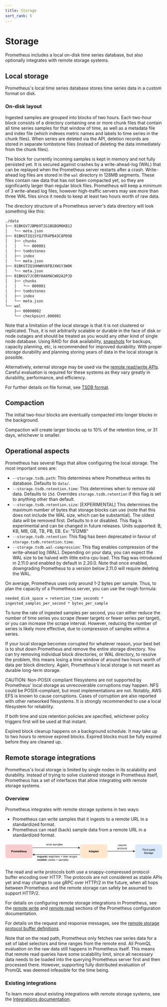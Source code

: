 ```yaml
---
title: Storage
sort_rank: 5
---
```


# Storage

Prometheus includes a local on-disk time series database, but also optionally integrates with remote storage systems.

## Local storage

Prometheus's local time series database stores time series data in a custom format on disk.

### On-disk layout

Ingested samples are grouped into blocks of two hours. Each two-hour block consists of a directory containing one or more chunk files that contain all time series samples for that window of time, as well as a metadata file and index file (which indexes metric names and labels to time series in the chunk files). When series are deleted via the API, deletion records are stored in separate tombstone files (instead of deleting the data immediately from the chunk files).

The block for currently incoming samples is kept in memory and not fully persisted yet. It is secured against crashes by a write-ahead-log (WAL) that can be replayed when the Prometheus server restarts after a crash. Write-ahead log files are stored in the `wal` directory in 128MB segments. These files contain raw data that has not been compacted yet, so they are significantly larger than regular block files. Prometheus will keep a minimum of 3 write-ahead log files, however high-traffic servers may see more than three WAL files since it needs to keep at least two hours worth of raw data.

The directory structure of a Prometheus server's data directory will look something like this:

```
./data
├── 01BKGV7JBM69T2G1BGBGM6KB12
│   └── meta.json
├── 01BKGTZQ1SYQJTR4PB43C8PD98
│   ├── chunks
│   │   └── 000001
│   ├── tombstones
│   ├── index
│   └── meta.json
├── 01BKGTZQ1HHWHV8FBJXW1Y3W0K
│   └── meta.json
├── 01BKGV7JC0RY8A6MACW02A2PJD
│   ├── chunks
│   │   └── 000001
│   ├── tombstones
│   ├── index
│   └── meta.json
└── wal
    ├── 00000002
    └── checkpoint.000001
```


Note that a limitation of the local storage is that it is not clustered or replicated. Thus, it is not arbitrarily scalable or durable in the face of disk or node outages and should be treated as you would any other kind of single node database. Using RAID for disk availability, [snapshots](https://prometheus.io/docs/prometheus/latest/querying/api/#snapshot) for backups, capacity planning, etc, is recommended for improved durability. With proper storage durability and planning storing years of data in the local storage is possible.

Alternatively, external storage may be used via the [remote read/write APIs](https://prometheus.io/docs/operating/integrations/#remote-endpoints-and-storage). Careful evaluation is required for these systems as they vary greatly in durability, performance, and efficiency.

For further details on file format, see [TSDB format](https://github.com/prometheus/prometheus/blob/master/tsdb/docs/format/README.md).

## Compaction

The initial two-hour blocks are eventually compacted into longer blocks in the background.

Compaction will create larger blocks up to 10% of the retention time, or 31 days, whichever is smaller.

## Operational aspects

Prometheus has several flags that allow configuring the local storage. The most important ones are:

* `--storage.tsdb.path`: This determines where Prometheus writes its database. Defaults to `data/`.
* `--storage.tsdb.retention.time`: This determines when to remove old data. Defaults to `15d`. Overrides `storage.tsdb.retention` if this flag is set to anything other than default.
* `--storage.tsdb.retention.size`: [EXPERIMENTAL] This determines the maximum number of bytes that storage blocks can use (note that this does not include the WAL size, which can be substantial). The oldest data will be removed first. Defaults to `0` or disabled. This flag is experimental and can be changed in future releases. Units supported: B, KB, MB, GB, TB, PB, EB. Ex: "512MB"
* `--storage.tsdb.retention`: This flag has been deprecated in favour of `storage.tsdb.retention.time`.
* `--storage.tsdb.wal-compression`: This flag enables compression of the write-ahead log (WAL). Depending on your data, you can expect the WAL size to be halved with little extra cpu load. This flag was introduced in 2.11.0 and enabled by default in 2.20.0. Note that once enabled, downgrading Prometheus to a version below 2.11.0 will require deleting the WAL.

On average, Prometheus uses only around 1-2 bytes per sample. Thus, to plan the capacity of a Prometheus server, you can use the rough formula:

```
needed_disk_space = retention_time_seconds * ingested_samples_per_second * bytes_per_sample
```

To tune the rate of ingested samples per second, you can either reduce the number of time series you scrape (fewer targets or fewer series per target), or you can increase the scrape interval. However, reducing the number of series is likely more effective, due to compression of samples within a series.

If your local storage becomes corrupted for whatever reason, your best bet is to shut down Prometheus and remove the entire storage directory. You can try removing individual block directories, or WAL directory, to resolve the problem, this means losing a time window of around two hours worth of data per block directory. Again, Prometheus's local storage is not meant as durable long-term storage.

CAUTION: Non-POSIX compliant filesystems are not supported by Prometheus' local storage as unrecoverable corruptions may happen. NFS could be POSIX-compliant, but most implementations are not. Notably, AWS EFS is known to cause corruptions. Cases of corruption are also reported with other networked filesystems. It is strongly recommended to use a local filesystem for reliability.

If both time and size retention policies are specified, whichever policy triggers first will be used at that instant.

Expired block cleanup happens on a background schedule. It may take up to two hours to remove expired blocks. Expired blocks must be fully expired before they are cleaned up.

## Remote storage integrations

Prometheus's local storage is limited by single nodes in its scalability and durability. Instead of trying to solve clustered storage in Prometheus itself, Prometheus has a set of interfaces that allow integrating with remote storage systems.

### Overview

Prometheus integrates with remote storage systems in two ways:

* Prometheus can write samples that it ingests to a remote URL in a standardized format.
* Prometheus can read (back) sample data from a remote URL in a standardized format.

![Remote read and write architecture](images/remote_integrations.png)

The read and write protocols both use a snappy-compressed protocol buffer encoding over HTTP. The protocols are not considered as stable APIs yet and may change to use gRPC over HTTP/2 in the future, when all hops between Prometheus and the remote storage can safely be assumed to support HTTP/2.

For details on configuring remote storage integrations in Prometheus, see the [remote write](configuration/configuration.md#remote_write) and [remote read](configuration/configuration.md#remote_read) sections of the Prometheus configuration documentation.

For details on the request and response messages, see the [remote storage protocol buffer definitions](https://github.com/prometheus/prometheus/blob/master/prompb/remote.proto).

Note that on the read path, Prometheus only fetches raw series data for a set of label selectors and time ranges from the remote end. All PromQL evaluation on the raw data still happens in Prometheus itself. This means that remote read queries have some scalability limit, since all necessary data needs to be loaded into the querying Prometheus server first and then processed there. However, supporting fully distributed evaluation of PromQL was deemed infeasible for the time being.

### Existing integrations

To learn more about existing integrations with remote storage systems, see the [Integrations documentation](https://prometheus.io/docs/operating/integrations/#remote-endpoints-and-storage).
